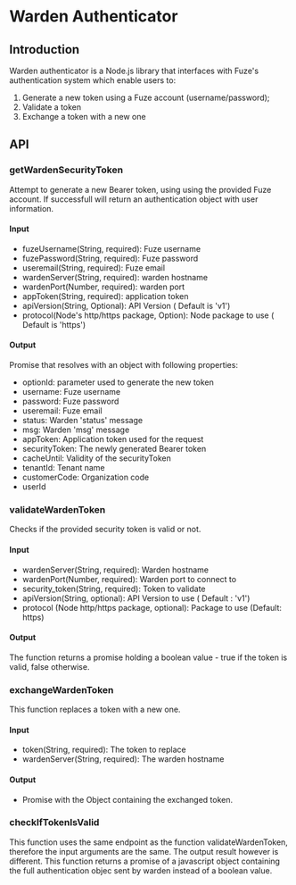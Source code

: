 # Warden Authenticator

## Introduction

Warden authenticator is a Node.js library that interfaces with Fuze's authentication system which enable users to:

1. Generate a new token using a Fuze account (username/password);
2. Validate a token
3. Exchange a token with a new one

## API

### __getWardenSecurityToken__

Attempt to generate a new Bearer token, using using the provided Fuze account. If successfull will return an authentication object with user information.

#### Input 
* fuzeUsername(String, required): Fuze username
* fuzePassword(String, required): Fuze password
* useremail(String, required): Fuze email
* wardenServer(String, required): warden hostname
* wardenPort(Number, required): warden port
* appToken(String, required): application token
* apiVersion(String, Optional): API Version ( Default is 'v1')
* protocol(Node's http/https package, Option): Node package to use ( Default is 'https')

#### Output
Promise that resolves with an object with following properties:
* optionId: parameter used to generate the new token
* username: Fuze username
* password: Fuze password
* useremail: Fuze email
* status: Warden 'status' message
* msg: Warden 'msg' message
* appToken: Application token used for the request
* securityToken: The newly generated Bearer token
* cacheUntil: Validity of the securityToken
* tenantId: Tenant name
* customerCode: Organization code
* userId

### __validateWardenToken__

Checks if the provided security token is valid or not.

#### Input
* wardenServer(String, required): Warden hostname
* wardenPort(Number, required): Warden port to connect to
* security_token(String, required): Token to validate
* apiVersion(String, optional): API Version to use ( Default : 'v1')
* protocol (Node http/https package, optional): Package to use (Default: https)

#### Output

The function returns a promise holding a boolean value - true if the token is valid, false otherwise.

### __exchangeWardenToken__

This function replaces a token with a new one.

#### Input
* token(String, required): The token to replace
* wardenServer(String, required): The warden hostname

#### Output
* Promise with the Object containing the exchanged token.

### __checkIfTokenIsValid__

This function uses the same endpoint as the function validateWardenToken, therefore the input arguments are the same. The output result however is different. This function returns a promise of a javascript object containing the full authentication objec sent by warden instead of a boolean value.





